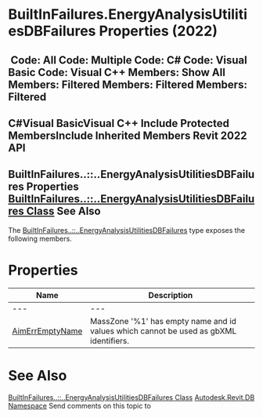 # BuiltInFailures.EnergyAnalysisUtilitiesDBFailures Properties (2022)

﻿
 Code: All Code: Multiple Code: C# Code: Visual Basic Code: Visual C++  Members: Show All Members: Filtered Members: Filtered Members: Filtered   
---  
C#Visual BasicVisual C++
Include Protected MembersInclude Inherited Members
Revit 2022 API  
---  
BuiltInFailures..::..EnergyAnalysisUtilitiesDBFailures Properties  
[BuiltInFailures..::..EnergyAnalysisUtilitiesDBFailures Class](14ec21d8-edfd-a595-ee8e-23d61063e306.md "BuiltInFailures.EnergyAnalysisUtilitiesDBFailures Class") See Also  
---  
The [BuiltInFailures..::..EnergyAnalysisUtilitiesDBFailures](14ec21d8-edfd-a595-ee8e-23d61063e306.md "BuiltInFailures.EnergyAnalysisUtilitiesDBFailures Class") type exposes the following members.
# Properties
| Name | Description |
| --- | --- |
| --- | --- | --- |
| [AimErrEmptyName](e43f860d-06b5-0bc0-1cef-2513f276d224.md "AimErrEmptyName Property") | MassZone '%1' has empty name and id values which cannot be used as gbXML identifiers. |

# See Also
[BuiltInFailures..::..EnergyAnalysisUtilitiesDBFailures Class](14ec21d8-edfd-a595-ee8e-23d61063e306.md "BuiltInFailures.EnergyAnalysisUtilitiesDBFailures Class")
[Autodesk.Revit.DB Namespace](87546ba7-461b-c646-cbb1-2cb8f5bff8b2.md "Autodesk.Revit.DB Namespace")
Send comments on this topic to 